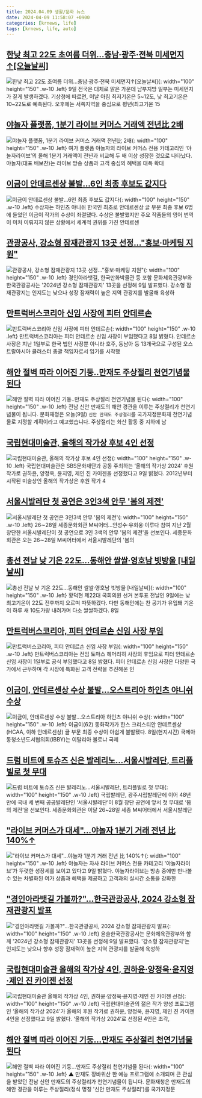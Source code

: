 ```yaml
---
title: 2024.04.09 생활/문화 뉴스
date: 2024-04-09 11:58:07 +0900
categories: [krnews, life]
tags: [krnews, life, auto]
---
```

## [한낮 최고 22도 초여름 더위…충남·광주·전북 미세먼지↑[오늘날씨]](https://n.news.naver.com/mnews/article/018/0005710336)

![한낮 최고 22도 초여름 더위…충남·광주·전북 미세먼지↑[오늘날씨]](https://mimgnews.pstatic.net/image/origin/018/2024/04/09/5710336.jpg?type=nf220_150){: width="100" height="150" .w-10 .left}
9일 전국은 대체로 맑은 가운데 남부지방 일부는 미세먼지가 짙게 발생하겠다. 기상청에 따르면, 이날 아침 최저기온은 5~12도, 낮 최고기온은 10~22도로 예측된다. 오후에는 서쪽지역을 중심으로 평년(최고기온 15

## [야놀자 플랫폼, 1분기 라이브 커머스 거래액 전년比 2배](https://n.news.naver.com/mnews/article/138/0002170862)

![야놀자 플랫폼, 1분기 라이브 커머스 거래액 전년比 2배](https://mimgnews.pstatic.net/image/origin/138/2024/04/09/2170862.jpg?type=nf220_150){: width="100" height="150" .w-10 .left}
여가 플랫폼 야놀자의 라이브 커머스 전용 카테고리인 ‘야놀자라이브’의 올해 1분기 거래액이 전년과 비교해 두 배 이상 성장한 것으로 나타났다. 야놀자(대표 배보찬)는 라이브 방송 상품과 고객 중심의 혜택을 대폭 확대

## [이금이 안데르센상 불발...6인 최종 후보도 값지다](https://n.news.naver.com/mnews/article/009/0005285369)

![이금이 안데르센상 불발...6인 최종 후보도 값지다](https://mimgnews.pstatic.net/image/origin/009/2024/04/08/5285369.jpg?type=nf220_150){: width="100" height="150" .w-10 .left}
수상자는 하인츠 야니쉬 한국인 최초로 안데르센상 글 부문 최종 후보 6명에 들었던 이금이 작가의 수상이 좌절됐다. 수상은 불발했지만 주요 작품들의 영어 번역이 미처 이뤄지지 않은 상황에서 세계적 권위를 가진 안데르센

## [관광공사, 강소형 잠재관광지 13곳 선정…"홍보·마케팅 지원"](https://n.news.naver.com/mnews/article/001/0014619603)

![관광공사, 강소형 잠재관광지 13곳 선정…"홍보·마케팅 지원"](https://mimgnews.pstatic.net/image/origin/001/2024/04/09/14619603.jpg?type=nf220_150){: width="100" height="150" .w-10 .left}
경인아라뱃길, 한국만화박물관 등 포함 문화체육관광부와 한국관광공사는 '2024년 강소형 잠재관광지' 13곳을 선정해 9일 발표했다. 강소형 잠재관광지는 인지도는 낮으나 성장 잠재력이 높은 지역 관광지를 발굴해 육성하

## [만트럭버스코리아 신임 사장에 피터 안데르손](https://n.news.naver.com/mnews/article/001/0014617332)

![만트럭버스코리아 신임 사장에 피터 안데르손](https://mimgnews.pstatic.net/image/origin/001/2024/04/08/14617332.jpg?type=nf220_150){: width="100" height="150" .w-10 .left}
만트럭버스코리아는 피터 안데르손 신임 사장이 부임했다고 8일 밝혔다. 안데르손 사장은 지난 1일부로 한국 법인 사장뿐 아니라 호주, 동남아 등 13개국으로 구성된 오스트랄아시아 클러스터 총괄 책임자로서 임기를 시작했

## [해안 절벽 따라 이어진 기둥‥만재도 주상절리 천연기념물 된다](https://n.news.naver.com/mnews/article/214/0001341547)

![해안 절벽 따라 이어진 기둥‥만재도 주상절리 천연기념물 된다](https://mimgnews.pstatic.net/image/origin/214/2024/04/09/1341547.jpg?type=nf220_150){: width="100" height="150" .w-10 .left}
전남 신안 만재도의 해안 경관을 이루는 주상절리가 천연기념물이 됩니다. 문화재청은 오늘(9일) `신안 만재도 주상절리`를 국가지정문화재 천연기념물로 지정할 계획이라고 예고했습니다. 주상절리는 화산 활동 중 지하에 남

## [국립현대미술관, 올해의 작가상 후보 4인 선정](https://n.news.naver.com/mnews/article/016/0002292464)

![국립현대미술관, 올해의 작가상 후보 4인 선정](https://mimgnews.pstatic.net/image/origin/016/2024/04/09/2292464.jpg?type=nf220_150){: width="100" height="150" .w-10 .left}
국립현대미술관은 SBS문화재단과 공동 주최하는 ‘올해의 작가상 2024’ 후원 작가로 권하윤, 양정욱, 윤지영, 제인 진 카이젠을 선정했다고 9일 밝혔다. 2012년부터 시작된 미술상인 올해의 작가상은 후원 작가 4

## [서울시발레단 첫 공연은 3인3색 안무 '봄의 제전'](https://n.news.naver.com/mnews/article/001/0014619785)

![서울시발레단 첫 공연은 3인3색 안무 '봄의 제전'](https://mimgnews.pstatic.net/image/origin/001/2024/04/09/14619785.jpg?type=nf220_150){: width="100" height="150" .w-10 .left}
26∼28일 세종문화회관 M씨어터…안성수·유회웅·이루다 참여 지난 2월 창단한 서울시발레단이 첫 공연으로 3인 3색의 안무 '봄의 제전'을 선보인다. 세종문화회관은 오는 26∼28일 M씨어터에서 서울시발레단의 '봄의

## [총선 전날 낮 기온 22도…동해안 쌀쌀·영호남 빗방울 [내일날씨]](https://n.news.naver.com/mnews/article/421/0007467867)

![총선 전날 낮 기온 22도…동해안 쌀쌀·영호남 빗방울 [내일날씨]](https://mimgnews.pstatic.net/image/origin/421/2024/04/08/7467867.jpg?type=nf220_150){: width="100" height="150" .w-10 .left}
황덕현 제22대 국회의원 선거 본투표 전날인 9일에는 낮 최고기온이 22도 전후까지 오르며 따뜻하겠다. 다만 동해안에는 찬 공기가 유입돼 기온이 하루 새 10도가량 내려가며 다소 쌀쌀하겠다. 8일

## [만트럭버스코리아, 피터 안데르손 신임 사장 부임](https://n.news.naver.com/mnews/article/009/0005284944)

![만트럭버스코리아, 피터 안데르손 신임 사장 부임](https://mimgnews.pstatic.net/image/origin/009/2024/04/08/5284944.jpg?type=nf220_150){: width="100" height="150" .w-10 .left}
만트럭버스코리아는 전임 토마스 헤머리히 사장의 후임으로 피터 안데르손 신임 사장이 1일부로 공식 부임했다고 8일 밝혔다. 피터 안데르손 신임 사장은 다양한 국가에서 근무하며 각 시장에 특화된 고객 전략을 추진해온 인

## [이금이, 안데르센상 수상 불발…오스트리아 하인츠 야니쉬 수상](https://n.news.naver.com/mnews/article/421/0007468093)

![이금이, 안데르센상 수상 불발…오스트리아 하인츠 야니쉬 수상](https://mimgnews.pstatic.net/image/origin/421/2024/04/08/7468093.jpg?type=nf220_150){: width="100" height="150" .w-10 .left}
이금이(62) 동화작가가 한스 크리스티안 안데르센상(HCAA, 이하 안데르센상) 글 부문 최종 수상이 아쉽게 불발됐다. 8일(현지시간) 국제아동청소년도서협의회(IBBY)는 이탈리아 볼로냐 국제

## [드럼 비트에 토슈즈 신은 발레리노…서울시발레단, 트리플빌로 첫 무대](https://n.news.naver.com/mnews/article/022/0003922507)

![드럼 비트에 토슈즈 신은 발레리노…서울시발레단, 트리플빌로 첫 무대](https://mimgnews.pstatic.net/image/origin/022/2024/04/09/3922507.jpg?type=nf220_150){: width="100" height="150" .w-10 .left}
국립발레단, 광주시립발레단에 이어 48년 만에 국내 세 번째 공공발레단인 ‘서울시발레단’이 8월 창단 공연에 앞서 첫 무대로 ‘봄의 제전’을 선보인다. 세종문화회관은 이달 26~28일 세종 M씨어터에서 서울시발레단

## ["라이브 커머스가 대세"…야놀자 1분기 거래 전년 比 140%↑](https://n.news.naver.com/mnews/article/031/0000827015)

!["라이브 커머스가 대세"…야놀자 1분기 거래 전년 比 140%↑](https://mimgnews.pstatic.net/image/origin/031/2024/04/09/827015.jpg?type=nf220_150){: width="100" height="150" .w-10 .left}
야놀자는 자사 라이브 커머스 전용 카테고리 '야놀자라이브'가 뚜렷한 성장세를 보이고 있다고 9일 밝혔다. 야놀자라이브는 방송 중에만 만나볼 수 있는 차별화된 여가 상품과 혜택을 제공하고 고객과의 실시간 소통을 강화한

## ["경인아라뱃길 가볼까?"…한국관광공사, 2024 강소형 잠재관광지 발표](https://n.news.naver.com/mnews/article/421/0007468482)

!["경인아라뱃길 가볼까?"…한국관광공사, 2024 강소형 잠재관광지 발표](https://mimgnews.pstatic.net/image/origin/421/2024/04/09/7468482.jpg?type=nf220_150){: width="100" height="150" .w-10 .left}
윤슬한국관광공사는 문화체육관광부와 함께 '2024년 강소형 잠재관광지' 13곳을 선정해 9일 발표했다. '강소형 잠재관광지'는 인지도는 낮으나 향후 성장 잠재력이 높은 지역 관광지를 발굴해 육성하

## [국립현대미술관 올해의 작가상 4인, 권하윤·양정욱·윤지영·제인 진 카이젠 선정](https://n.news.naver.com/mnews/article/011/0004325246)

![국립현대미술관 올해의 작가상 4인, 권하윤·양정욱·윤지영·제인 진 카이젠 선정](https://mimgnews.pstatic.net/image/origin/011/2024/04/09/4325246.jpg?type=nf220_150){: width="100" height="150" .w-10 .left}
국립현대미술관의 젊은 작가 양성 프로그램인 ‘올해의 작가상 2024’가 올해의 후원 작가로 권하윤, 양정욱, 윤지영, 제인 진 카이젠 4인을 선정했다고 9일 밝혔다. ‘올해의 작가상 2024’로 선정된 4인은 조각,

## [해안 절벽 따라 이어진 기둥…만재도 주상절리 천연기념물 된다](https://n.news.naver.com/mnews/article/055/0001145637)

![해안 절벽 따라 이어진 기둥…만재도 주상절리 천연기념물 된다](https://mimgnews.pstatic.net/image/origin/055/2024/04/09/1145637.jpg?type=nf220_150){: width="100" height="150" .w-10 .left}
▲ 만재도 장바위산 한 예능 프로그램에 소개되며 큰 관심을 받았던 전남 신안 만재도의 주상절리가 천연기념물이 됩니다. 문화재청은 만재도의 해안 경관을 이루는 주상절리(정식 명칭 '신안 만재도 주상절리')를 국가지정문

